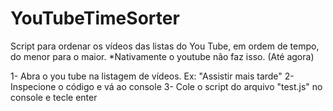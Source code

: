 # YouTubeTimeSorter
Script para ordenar os vídeos das listas do You Tube, em ordem de tempo, do menor para o maior. 
*Nativamente o youtube não faz isso. (Até agora)

1- Abra o you tube na listagem de vídeos. Ex: "Assistir mais tarde"
2- Inspecione o código e vá ao console
3- Cole o script do arquivo "test.js" no console e tecle enter 
